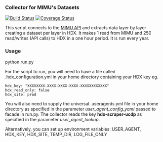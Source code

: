 ### Collector for MIMU's Datasets
[![Build Status](https://travis-ci.org/OCHA-DAP/hdxscraper-mimu.svg?branch=master&ts=1)](https://travis-ci.org/OCHA-DAP/hdxscraper-mimu) [![Coverage Status](https://coveralls.io/repos/github/OCHA-DAP/hdxscraper-mimu/badge.svg?branch=master&ts=1)](https://coveralls.io/github/OCHA-DAP/hdxscraper-mimu?branch=master)

This script connects to the [MIMU API](https://geonode.themimu.info/layers/) and extracts data layer by layer creating a dataset per layer in HDX. It makes 1 read from MIMU and 250 read/writes (API calls) to HDX in a one hour period. It is run every year.

### Usage
python run.py

For the script to run, you will need to have a file called .hdx_configuration.yml in your home directory containing your HDX key eg.

    hdx_key: "XXXXXXXX-XXXX-XXXX-XXXX-XXXXXXXXXXXX"
    hdx_read_only: false
    hdx_site: prod
    
 You will also need to supply the universal .useragents.yml file in your home directory as specified in the parameter *user_agent_config_yaml* passed to facade in run.py. The collector reads the key **hdx-scraper-ucdp** as specified in the parameter *user_agent_lookup*.
 
 Alternatively, you can set up environment variables: USER_AGENT, HDX_KEY, HDX_SITE, TEMP_DIR, LOG_FILE_ONLY